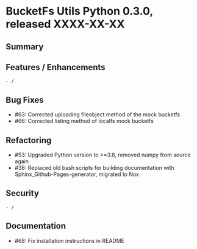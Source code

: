 # BucketFs Utils Python 0.3.0, released XXXX-XX-XX


## Summary


## Features / Enhancements
    - /

## Bug Fixes

 - #63: Corrected uploading fileobject method of the mock bucketfs
 - #66: Corrected listing method of localfs mock bucketfs  

## Refactoring

 - #53: Upgraded Python version to >=3.8, removed numpy from source again
 - #38: Replaced old bash scripts for building documentation with Sphinx_Github-Pages-generator, migrated to Nox

## Security

    - /

## Documentation

 - #68: Fix installation instructions in README
